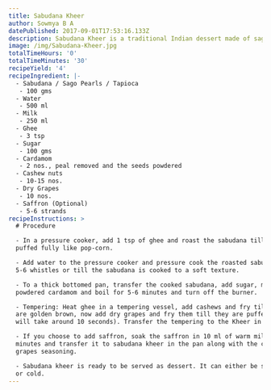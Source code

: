 ```yaml
---
title: Sabudana Kheer
author: Sowmya B A
datePublished: 2017-09-01T17:53:16.133Z
description: Sabudana Kheer is a traditional Indian dessert made of sago pearls.
image: /img/Sabudana-Kheer.jpg
totalTimeHours: '0'
totalTimeMinutes: '30'
recipeYield: '4'
recipeIngredient: |-
  - Sabudana / Sago Pearls / Tapioca
   - 100 gms
  - Water
   - 500 ml
  - Milk
   - 250 ml
  - Ghee
   - 3 tsp
  - Sugar
   - 100 gms
  - Cardamom
   - 2 nos., peal removed and the seeds powdered
  - Cashew nuts
   - 10-15 nos.
  - Dry Grapes
   - 10 nos.
  - Saffron (Optional)
   - 5-6 strands
recipeInstructions: >
  # Procedure

  - In a pressure cooker, add 1 tsp of ghee and roast the sabudana till they are
  puffed fully like pop-corn.

  - Add water to the pressure cooker and pressure cook the roasted sabudana for
  5-6 whistles or till the sabudana is cooked to a soft texture.

  - To a thick bottomed pan, transfer the cooked sabudana, add sugar, milk,
  powdered cardamom and boil for 5-6 minutes and turn off the burner.

  - Tempering: Heat ghee in a tempering vessel, add cashews and fry till they
  are golden brown, now add dry grapes and fry them till they are puffed (it
  will take around 10 seconds). Transfer the tempering to the Kheer in the pan.

  - If you choose to add saffron, soak the saffron in 10 ml of warm milk for 10
  minutes and transfer it to sabudana kheer in the pan along with the cashew-dry
  grapes seasoning.

  - Sabudana kheer is ready to be served as dessert. It can either be served hot
  or cold.
---
```


